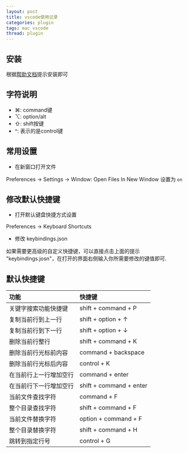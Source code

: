 ```yaml
---
layout: post
title: vscode使用记录
categories: plugin
tags: mac vscode
thread: plugin
---
```


## 安装
根据[帮助文档](https://code.visualstudio.com/docs/setup/mac)提示安装即可

## 字符说明
* ⌘: command键
* ⌥: option/alt
* ⇧: shift按键
* ^: 表示的是control键

## 常用设置
* 在新窗口打开文件

Preferences -> Settings -> Window: Open Files In New Window 设置为 `on` 

## 修改默认快捷键
* 打开默认键盘快捷方式设置

Preferences -> Keyboard Shortcuts

* 修改 keybindings.json

如果需要更高级的自定义快捷键，可以直接点击上面的提示  "keybindings.josn"，在打开的界面右侧输入你所需要修改的键值即可.

## 默认快捷键

|功能|快捷键|
|:---|:---|
|关键字搜索功能快捷键| shift + command + P |
|复制当前行到上一行| shift + option + ↑ |
|复制当前行到下一行| shift + option + ↓ |
|删除当前行整行| shift + command + K |
|删除当前行光标前内容| command + backspace |
|删除当前行光标后内容| control + K |
|在当前行上一行增加空行| command + enter |
|在当前行下一行增加空行| shift + command + enter |
|当前文件查找字符| command + F |
|整个目录查找字符| shift + command + F |
|当前文件替换字符| option + command + F |
|整个目录替换字符| shift + command + H |
|跳转到指定行号| control + G |

